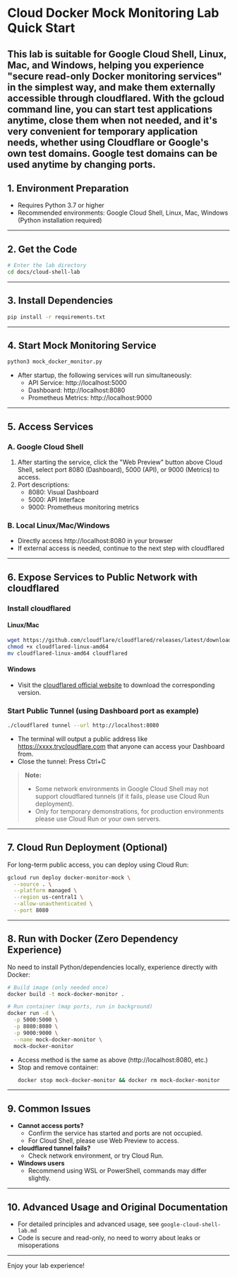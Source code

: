 # Cloud Docker Mock Monitoring Lab Quick Start

This lab is suitable for Google Cloud Shell, Linux, Mac, and Windows, helping you experience "secure read-only Docker monitoring services" in the simplest way, and make them externally accessible through cloudflared.
With the gcloud command line, you can start test applications anytime, close them when not needed, and it's very convenient for temporary application needs, whether using Cloudflare or Google's own test domains.
Google test domains can be used anytime by changing ports.
---

## 1. Environment Preparation

- Requires Python 3.7 or higher
- Recommended environments: Google Cloud Shell, Linux, Mac, Windows (Python installation required)

---

## 2. Get the Code

```bash
# Enter the lab directory
cd docs/cloud-shell-lab
```

---

## 3. Install Dependencies

```bash
pip install -r requirements.txt
```

---

## 4. Start Mock Monitoring Service

```bash
python3 mock_docker_monitor.py
```

- After startup, the following services will run simultaneously:
  - API Service: http://localhost:5000
  - Dashboard: http://localhost:8080
  - Prometheus Metrics: http://localhost:9000

---

## 5. Access Services

### A. Google Cloud Shell

1. After starting the service, click the "Web Preview" button above Cloud Shell, select port 8080 (Dashboard), 5000 (API), or 9000 (Metrics) to access.
2. Port descriptions:
   - 8080: Visual Dashboard
   - 5000: API Interface
   - 9000: Prometheus monitoring metrics

### B. Local Linux/Mac/Windows

- Directly access http://localhost:8080 in your browser
- If external access is needed, continue to the next step with cloudflared

---

## 6. Expose Services to Public Network with cloudflared

### Install cloudflared

#### Linux/Mac
```bash
wget https://github.com/cloudflare/cloudflared/releases/latest/download/cloudflared-linux-amd64
chmod +x cloudflared-linux-amd64
mv cloudflared-linux-amd64 cloudflared
```

#### Windows
- Visit the [cloudflared official website](https://developers.cloudflare.com/cloudflare-one/connections/connect-apps/install-and-setup/installation/) to download the corresponding version.

### Start Public Tunnel (using Dashboard port as example)

```bash
./cloudflared tunnel --url http://localhost:8080
```

- The terminal will output a public address like https://xxxx.trycloudflare.com that anyone can access your Dashboard from.
- Close the tunnel: Press Ctrl+C

> **Note:**
> - Some network environments in Google Cloud Shell may not support cloudflared tunnels (if it fails, please use Cloud Run deployment).
> - Only for temporary demonstrations, for production environments please use Cloud Run or your own servers.

---

## 7. Cloud Run Deployment (Optional)

For long-term public access, you can deploy using Cloud Run:

```bash
gcloud run deploy docker-monitor-mock \
  --source . \
  --platform managed \
  --region us-central1 \
  --allow-unauthenticated \
  --port 8080
```

---

## 8. Run with Docker (Zero Dependency Experience)

No need to install Python/dependencies locally, experience directly with Docker:

```bash
# Build image (only needed once)
docker build -t mock-docker-monitor .

# Run container (map ports, run in background)
docker run -d \
  -p 5000:5000 \
  -p 8080:8080 \
  -p 9000:9000 \
  --name mock-docker-monitor \
  mock-docker-monitor
```

- Access method is the same as above (http://localhost:8080, etc.)
- Stop and remove container:
  ```bash
  docker stop mock-docker-monitor && docker rm mock-docker-monitor
  ```

---

## 9. Common Issues

- **Cannot access ports?**
  - Confirm the service has started and ports are not occupied.
  - For Cloud Shell, please use Web Preview to access.
- **cloudflared tunnel fails?**
  - Check network environment, or try Cloud Run.
- **Windows users**
  - Recommend using WSL or PowerShell, commands may differ slightly.

---

## 10. Advanced Usage and Original Documentation

- For detailed principles and advanced usage, see `google-cloud-shell-lab.md`
- Code is secure and read-only, no need to worry about leaks or misoperations

---

Enjoy your lab experience! 